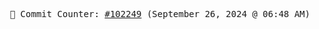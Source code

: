 <p align="center">
    <samp>
        📮 Commit Counter: <a href="https://github.com/Javascript-void0/Javascript-void0/commits/main">#102249</a> (September 26, 2024 @ 06:48 AM)
    </samp>
</p>